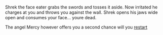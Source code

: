 Shrek the face eater grabs the swords and tosses it aside. Now irritated he charges at you and throws you against the wall. Shrek opens his jaws wide open and consumes your face... youre dead.

The angel Mercy however offers you a second chance will you [restart](class.md)
